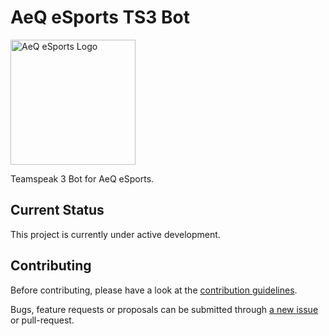 # AeQ eSports TS3 Bot

<img src="https://aeq-esports.de/news/images/news/7d7519f8ab78cb658a827ff1d08ad2cd3d90803f.png" alt="AeQ eSports Logo" width="200" height="200">

Teamspeak 3 Bot for AeQ eSports.

## Current Status

This project is currently under active development.

## Contributing

Before contributing, please have a look at the [contribution guidelines]().

Bugs, feature requests or proposals can be submitted through [a new issue]() or pull-request.